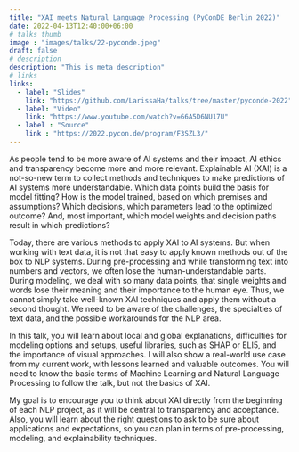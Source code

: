 ```yaml
---
title: "XAI meets Natural Language Processing (PyConDE Berlin 2022)"
date: 2022-04-13T12:40:00+06:00
# talks thumb
image : "images/talks/22-pyconde.jpeg"
draft: false
# description
description: "This is meta description"
# links
links:
  - label: "Slides"
    link: "https://github.com/LarissaHa/talks/tree/master/pyconde-2022"
  - label: "Video"
    link: "https://www.youtube.com/watch?v=66A5D6NU17U"
  - label : "Source"
    link : "https://2022.pycon.de/program/F3SZL3/"
---
```


As people tend to be more aware of AI systems and their impact, AI ethics and transparency become more and more relevant. Explainable AI (XAI) is a not-so-new term to collect methods and techniques to make predictions of AI systems more understandable. Which data points build the basis for model fitting? How is the model trained, based on which premises and assumptions? Which decisions, which parameters lead to the optimized outcome? And, most important, which model weights and decision paths result in which predictions?

Today, there are various methods to apply XAI to AI systems. But when working with text data, it is not that easy to apply known methods out of the box to NLP systems. During pre-processing and while transforming text into numbers and vectors, we often lose the human-understandable parts. During modeling, we deal with so many data points, that single weights and words lose their meaning and their importance to the human eye. Thus, we cannot simply take well-known XAI techniques and apply them without a second thought. We need to be aware of the challenges, the specialties of text data, and the possible workarounds for the NLP area. 

In this talk, you will learn about local and global explanations, difficulties for modeling options and setups, useful libraries, such as SHAP or ELI5, and the importance of visual approaches. I will also show a real-world use case from my current work, with lessons learned and valuable outcomes. You will need to know the basic terms of Machine Learning and Natural Language Processing to follow the talk, but not the basics of XAI.

My goal is to encourage you to think about XAI directly from the beginning of each NLP project, as it will be central to transparency and acceptance. Also, you will learn about the right questions to ask to be sure about applications and expectations, so you can plan in terms of pre-processing, modeling, and explainability techniques.